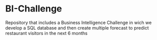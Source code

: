 # BI-Challenge
Repository that includes a Business Intelligence Challenge in wich we develop a SQL database and then create multiple forecast to predict restaurant visitors in the next 6 months
